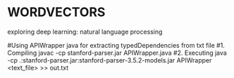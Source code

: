 # WORDVECTORS
exploring deep learning: natural language processing

#Using APIWrapper java for extracting typedDependencies from txt file
#1. Compiling
javac -cp stanford-parser.jar APIWrapper.java
#2. Executing
java -cp .:stanford-parser.jar:stanford-parser-3.5.2-models.jar APIWrapper <text_file> >> out.txt
